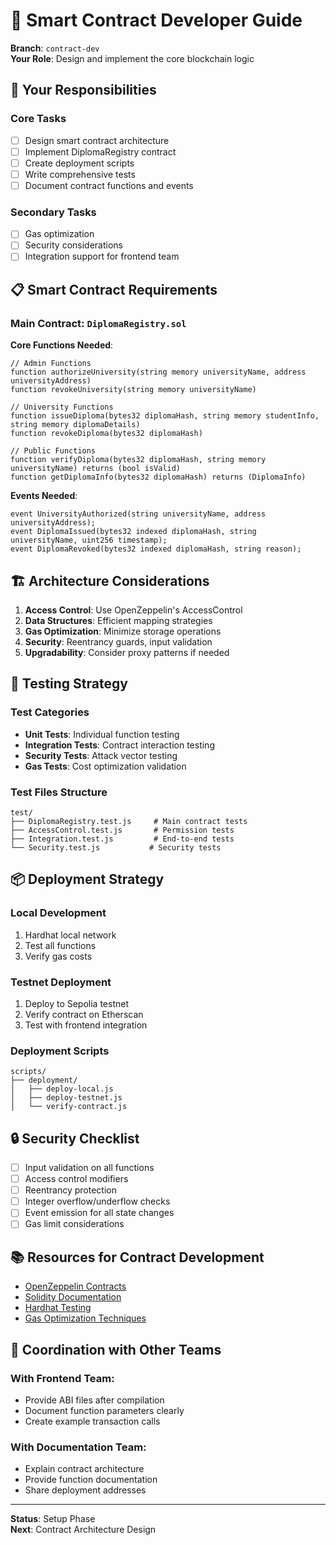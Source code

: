 # 🔧 Smart Contract Developer Guide

**Branch**: `contract-dev`  
**Your Role**: Design and implement the core blockchain logic

## 🎯 Your Responsibilities

### Core Tasks
- [ ] Design smart contract architecture
- [ ] Implement DiplomaRegistry contract
- [ ] Create deployment scripts
- [ ] Write comprehensive tests
- [ ] Document contract functions and events

### Secondary Tasks
- [ ] Gas optimization
- [ ] Security considerations
- [ ] Integration support for frontend team

## 📋 Smart Contract Requirements

### Main Contract: `DiplomaRegistry.sol`

**Core Functions Needed**:
```solidity
// Admin Functions
function authorizeUniversity(string memory universityName, address universityAddress)
function revokeUniversity(string memory universityName)

// University Functions  
function issueDiploma(bytes32 diplomaHash, string memory studentInfo, string memory diplomaDetails)
function revokeDiploma(bytes32 diplomaHash)

// Public Functions
function verifyDiploma(bytes32 diplomaHash, string memory universityName) returns (bool isValid)
function getDiplomaInfo(bytes32 diplomaHash) returns (DiplomaInfo)
```

**Events Needed**:
```solidity
event UniversityAuthorized(string universityName, address universityAddress);
event DiplomaIssued(bytes32 indexed diplomaHash, string universityName, uint256 timestamp);
event DiplomaRevoked(bytes32 indexed diplomaHash, string reason);
```

## 🏗️ Architecture Considerations

1. **Access Control**: Use OpenZeppelin's AccessControl
2. **Data Structures**: Efficient mapping strategies
3. **Gas Optimization**: Minimize storage operations
4. **Security**: Reentrancy guards, input validation
5. **Upgradability**: Consider proxy patterns if needed

## 🧪 Testing Strategy

### Test Categories
- **Unit Tests**: Individual function testing
- **Integration Tests**: Contract interaction testing
- **Security Tests**: Attack vector testing
- **Gas Tests**: Cost optimization validation

### Test Files Structure
```
test/
├── DiplomaRegistry.test.js     # Main contract tests
├── AccessControl.test.js       # Permission tests
├── Integration.test.js         # End-to-end tests
└── Security.test.js           # Security tests
```

## 📦 Deployment Strategy

### Local Development
1. Hardhat local network
2. Test all functions
3. Verify gas costs

### Testnet Deployment
1. Deploy to Sepolia testnet
2. Verify contract on Etherscan
3. Test with frontend integration

### Deployment Scripts
```
scripts/
├── deployment/
│   ├── deploy-local.js
│   ├── deploy-testnet.js
│   └── verify-contract.js
```

## 🔒 Security Checklist

- [ ] Input validation on all functions
- [ ] Access control modifiers
- [ ] Reentrancy protection
- [ ] Integer overflow/underflow checks
- [ ] Event emission for all state changes
- [ ] Gas limit considerations

## 📚 Resources for Contract Development

- [OpenZeppelin Contracts](https://docs.openzeppelin.com/contracts/)
- [Solidity Documentation](https://docs.soliditylang.org/)
- [Hardhat Testing](https://hardhat.org/hardhat-runner/docs/guides/test-contracts)
- [Gas Optimization Techniques](https://gist.github.com/hrkrshnn/ee8fabd532058307229d65dcd5836ddc)

## 🤝 Coordination with Other Teams

### With Frontend Team:
- Provide ABI files after compilation
- Document function parameters clearly
- Create example transaction calls

### With Documentation Team:
- Explain contract architecture
- Provide function documentation
- Share deployment addresses

---
**Status**: Setup Phase  
**Next**: Contract Architecture Design